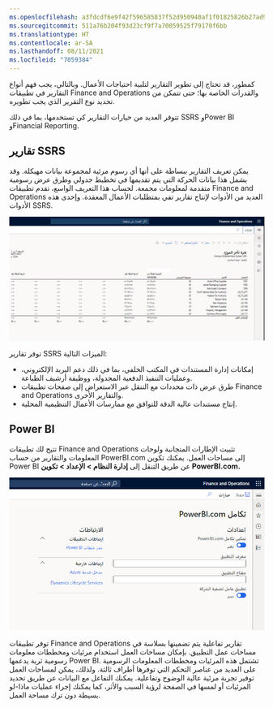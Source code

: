 ```yaml
---
ms.openlocfilehash: a3fdcdf6e9f42f596585837f52d950940af1f01825826b27ad943c7f0848685a
ms.sourcegitcommit: 511a76b204f93d23cf9f7a70059525f79170f6bb
ms.translationtype: HT
ms.contentlocale: ar-SA
ms.lasthandoff: 08/11/2021
ms.locfileid: "7059384"
---
```

كمطور، قد تحتاج إلى تطوير التقارير لتلبية احتياجات الأعمال. وبالتالي، يجب فهم أنواع التقارير في تطبيقات Finance and Operations والقدرات الخاصة بها؛ حتى تتمكن من تحديد نوع التقرير الذي يجب تطويره.

تتوفر العديد من خيارات التقارير كي تستخدمها، بما في ذلك SSRS وPower BI وFinancial Reporting. 
 
## <a name="ssrs-reporting"></a>تقارير SSRS

يمكن تعريف التقارير ببساطة على أنها أي رسوم مرئية لمجموعة بيانات مهيكلة. وقد يشمل هذا بيانات الحركة التي يتم تقديمها في تخطيط جدولي وطرق عرض رسومية متقدمة لمعلومات مجمعة. لحساب هذا التعريف الواسع، تقدم تطبيقات Finance and Operations العديد من الأدوات لإنتاج تقارير تفي بمتطلبات الأعمال المعقدة. وإحدى هذه الأدوات SSRS.

[![لقطة شاشة لتقرير SSRS لفترة تأخر المورِّد.](../media/ssrs-report.png)](../media/ssrs-report.png#lightbox)

توفر تقارير SSRS الميزات التالية:

-   إمكانات إدارة المستندات في المكتب الخلفي، بما في ذلك دعم البريد الإلكتروني، وعمليات التنفيذ الدفعية المجدولة، ووظيفة أرشيف الطباعة.
-   طرق عرض ذات محددات مع التنقل عبر الاستعراض إلى صفحات تطبيقات Finance and Operations والتقارير الأخرى.
-   إنتاج مستندات عالية الدقة للتوافق مع ممارسات الأعمال التنظيمية المحلية.

## <a name="power-bi"></a>Power BI

تتيح لك تطبيقات Finance and Operations تثبيت الإطارات المتجانبة ولوحات المعلومات والتقارير من حساب PowerBI.com إلى مساحات العمل. يمكنك تكوين Power BI عن طريق التنقل إلى **إدارة النظام > الإعداد > تكوين PowerBI.com.**

![لقطة شاشة لصفحة تكوين Power B I. com.](../media/power-bi.png)


توفر تطبيقات Finance and Operations تقارير تفاعلية يتم تضمينها بسلاسة في مساحات عمل التطبيق. بإمكان مساحات العمل استخدام مرئيات ومخططات معلومات رسومية ثرية يدعمها Power BI. تشتمل هذه المرئيات ومخططات المعلومات الرسومية على العديد من عناصر التحكم التي توفرها أطراف ثالثة. ولذلك، يمكن لمساحات العمل توفير تجربة مرئية عالية الوضوح وتفاعلية. يمكنك التفاعل مع البيانات عن طريق تحديد المرئيات أو لمسها في الصفحة لرؤية السبب والأثر، كما يمكنك إجراء عمليات ماذا-لو بسيطة دون ترك مساحة العمل.
